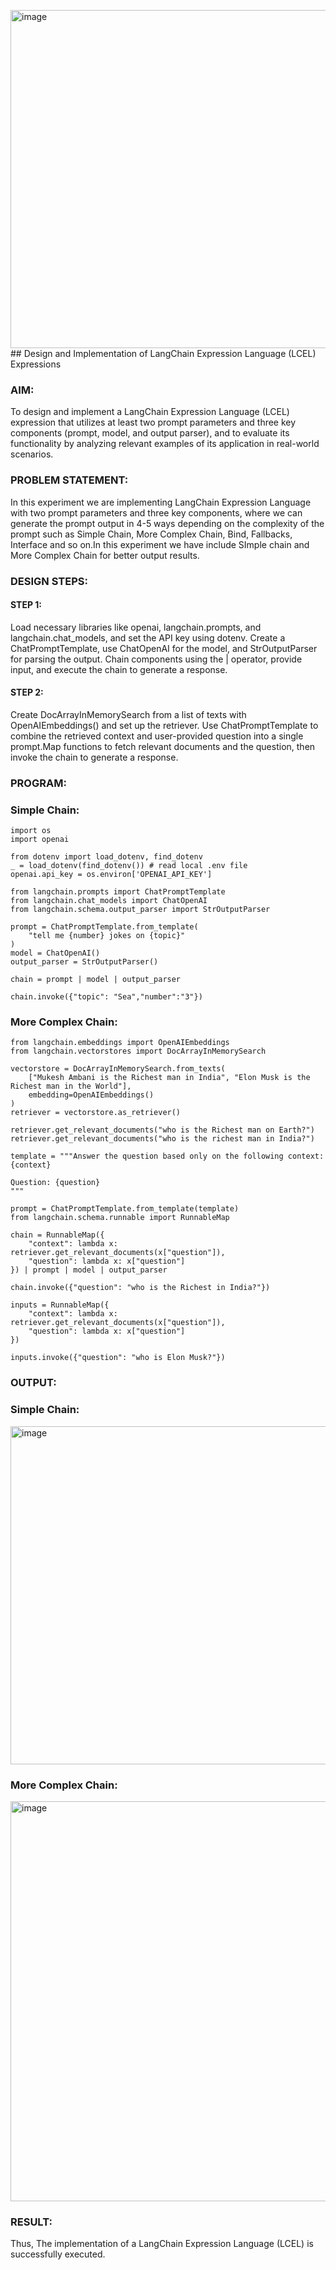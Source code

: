 <img width="1403" height="541" alt="image" src="https://github.com/user-attachments/assets/6358ae6f-4c1b-42b9-a9fd-944b47af121a" />## Design and Implementation of LangChain Expression Language (LCEL) Expressions

### AIM:
To design and implement a LangChain Expression Language (LCEL) expression that utilizes at least two prompt parameters and three key components (prompt, model, and output parser), and to evaluate its functionality by analyzing relevant examples of its application in real-world scenarios.

### PROBLEM STATEMENT:
In this experiment we are implementing LangChain Expression Language with two prompt parameters and three key components, where we can generate the prompt output in 4-5 ways depending on the complexity of the prompt such as Simple Chain, More Complex Chain, Bind, Fallbacks, Interface and so on.In this experiment we have include SImple chain and More Complex Chain for better output results.
### DESIGN STEPS:

#### STEP 1:

Load necessary libraries like openai, langchain.prompts, and langchain.chat_models, and set the API key using dotenv. Create a ChatPromptTemplate, use ChatOpenAI for the model, and StrOutputParser for parsing the output. Chain components using the | operator, provide input, and execute the chain to generate a response.

#### STEP 2:

Create DocArrayInMemorySearch from a list of texts with OpenAIEmbeddings() and set up the retriever. Use ChatPromptTemplate to combine the retrieved context and user-provided question into a single prompt.Map functions to fetch relevant documents and the question, then invoke the chain to generate a response.


### PROGRAM:

### Simple Chain:

```
import os
import openai

from dotenv import load_dotenv, find_dotenv
_ = load_dotenv(find_dotenv()) # read local .env file
openai.api_key = os.environ['OPENAI_API_KEY']

from langchain.prompts import ChatPromptTemplate
from langchain.chat_models import ChatOpenAI
from langchain.schema.output_parser import StrOutputParser

prompt = ChatPromptTemplate.from_template(
    "tell me {number} jokes on {topic}"
)
model = ChatOpenAI()
output_parser = StrOutputParser()

chain = prompt | model | output_parser

chain.invoke({"topic": "Sea","number":"3"})

```

### More Complex Chain:

```
from langchain.embeddings import OpenAIEmbeddings
from langchain.vectorstores import DocArrayInMemorySearch
```

```
vectorstore = DocArrayInMemorySearch.from_texts(
    ["Mukesh Ambani is the Richest man in India", "Elon Musk is the Richest man in the World"],
    embedding=OpenAIEmbeddings()
)
retriever = vectorstore.as_retriever()

```

```
retriever.get_relevant_documents("who is the Richest man on Earth?")
retriever.get_relevant_documents("who is the richest man in India?")

```
```
template = """Answer the question based only on the following context:
{context}

Question: {question}
"""

```

```
prompt = ChatPromptTemplate.from_template(template)
from langchain.schema.runnable import RunnableMap
```

```
chain = RunnableMap({
    "context": lambda x: retriever.get_relevant_documents(x["question"]),
    "question": lambda x: x["question"]
}) | prompt | model | output_parser
```

```
chain.invoke({"question": "who is the Richest in India?"})

```

```
inputs = RunnableMap({
    "context": lambda x: retriever.get_relevant_documents(x["question"]),
    "question": lambda x: x["question"]
})

```

```
inputs.invoke({"question": "who is Elon Musk?"})
```
### OUTPUT:

### Simple Chain:
<img width="1403" height="541" alt="image" src="https://github.com/user-attachments/assets/d85080b2-ac99-4843-8157-717591277e23" />

### More Complex Chain:
<img width="757" height="640" alt="image" src="https://github.com/user-attachments/assets/b01c0013-4fd7-45da-a426-18dd45f2d2f8" />


### RESULT:
Thus, The implementation of a LangChain Expression Language (LCEL) is successfully executed.
